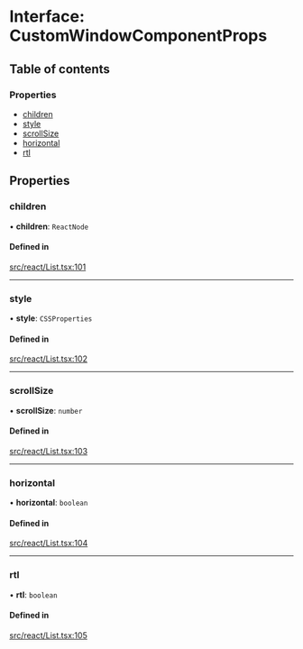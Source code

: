 # Interface: CustomWindowComponentProps

## Table of contents

### Properties

- [children](CustomWindowComponentProps.md#children)
- [style](CustomWindowComponentProps.md#style)
- [scrollSize](CustomWindowComponentProps.md#scrollsize)
- [horizontal](CustomWindowComponentProps.md#horizontal)
- [rtl](CustomWindowComponentProps.md#rtl)

## Properties

### children

• **children**: `ReactNode`

#### Defined in

[src/react/List.tsx:101](https://github.com/inokawa/virtua/blob/a164ba2/src/react/List.tsx#L101)

___

### style

• **style**: `CSSProperties`

#### Defined in

[src/react/List.tsx:102](https://github.com/inokawa/virtua/blob/a164ba2/src/react/List.tsx#L102)

___

### scrollSize

• **scrollSize**: `number`

#### Defined in

[src/react/List.tsx:103](https://github.com/inokawa/virtua/blob/a164ba2/src/react/List.tsx#L103)

___

### horizontal

• **horizontal**: `boolean`

#### Defined in

[src/react/List.tsx:104](https://github.com/inokawa/virtua/blob/a164ba2/src/react/List.tsx#L104)

___

### rtl

• **rtl**: `boolean`

#### Defined in

[src/react/List.tsx:105](https://github.com/inokawa/virtua/blob/a164ba2/src/react/List.tsx#L105)
